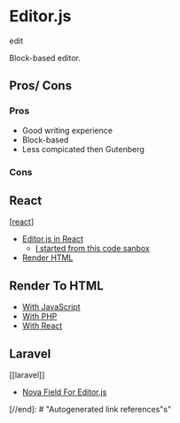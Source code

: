 # Editor.js
edit

Block-based editor.

## Pros/ Cons

### Pros

- Good writing experience
- Block-based
- Less compicated then Gutenberg

### Cons

## React

[[react]]

- [Editor.js in React](https://github.com/natterstefan/react-editor-js/)
  - [I started from this code sanbox](https://codesandbox.io/s/react-editor-js-example-m9e49?file=/src/index.js:0-801)
- [Render HTML](https://github.com/BomdiZane/EditorJS-React-Renderer)

## Render To HTML

- [With JavaScript](https://github.com/pavittarx/editorjs-html)
- [With PHP](https://github.com/editor-js/editorjs-php)
- [With React](https://github.com/BomdiZane/EditorJS-React-Renderer)

## Laravel

[[laravel]]

- [Nova Field For Editor.js](https://github.com/advoor/nova-editor-js)

[//begin]: # "Autogenerated link references for markdown compatibility"
[react]: react "React"
[//end]: # "Autogenerated link references"s"
